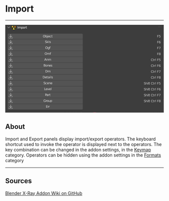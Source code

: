 # Import

___

![Alt text centered](assets/images/n-panel-import.png)

## About

Import and Export panels display import/export operators. The keyboard shortcut used to invoke the operator is displayed next to the operators. The key combination can be changed in the addon settings, in the [Keymap](../addon-preference-panels/preference-panel-keymap.md) category. Operators can be hidden using the addon settings in the [Formats](../addon-preference-panels/preference-panel-formats.md) category

___

## Sources

[Blender X-Ray Addon Wiki on GitHub](https://github.com/PavelBlend/blender-xray/wiki/Panel-Import-Export)
